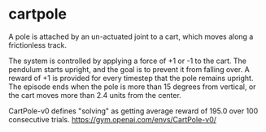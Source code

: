 # cartpole
A pole is attached by an un-actuated joint to a cart, which moves along a frictionless track. 

The system is controlled by applying a force of +1 or -1 to the cart. The pendulum starts upright, and the goal is to prevent it from falling over. A reward of +1 is provided for every timestep that the pole remains upright. The episode ends when the pole is more than 15 degrees from vertical, or the cart moves more than 2.4 units from the center. 

CartPole-v0 defines "solving" as getting average reward of 195.0 over 100 consecutive trials. https://gym.openai.com/envs/CartPole-v0/
